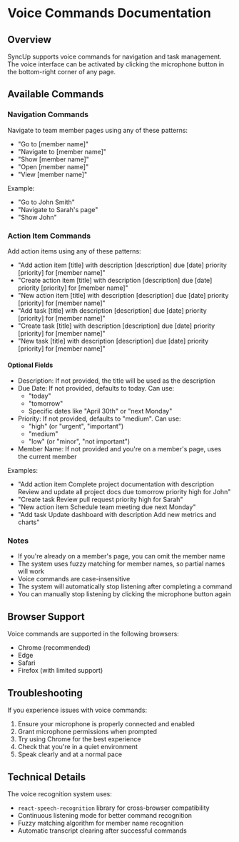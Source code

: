 # Voice Commands Documentation

## Overview
SyncUp supports voice commands for navigation and task management. The voice interface can be activated by clicking the microphone button in the bottom-right corner of any page.

## Available Commands

### Navigation Commands
Navigate to team member pages using any of these patterns:
- "Go to [member name]"
- "Navigate to [member name]"
- "Show [member name]"
- "Open [member name]"
- "View [member name]"

Example:
- "Go to John Smith"
- "Navigate to Sarah's page"
- "Show John"

### Action Item Commands
Add action items using any of these patterns:
- "Add action item [title] with description [description] due [date] priority [priority] for [member name]"
- "Create action item [title] with description [description] due [date] priority [priority] for [member name]"
- "New action item [title] with description [description] due [date] priority [priority] for [member name]"
- "Add task [title] with description [description] due [date] priority [priority] for [member name]"
- "Create task [title] with description [description] due [date] priority [priority] for [member name]"
- "New task [title] with description [description] due [date] priority [priority] for [member name]"

#### Optional Fields
- Description: If not provided, the title will be used as the description
- Due Date: If not provided, defaults to today. Can use:
  - "today"
  - "tomorrow"
  - Specific dates like "April 30th" or "next Monday"
- Priority: If not provided, defaults to "medium". Can use:
  - "high" (or "urgent", "important")
  - "medium"
  - "low" (or "minor", "not important")
- Member Name: If not provided and you're on a member's page, uses the current member

Examples:
- "Add action item Complete project documentation with description Review and update all project docs due tomorrow priority high for John"
- "Create task Review pull request priority high for Sarah"
- "New action item Schedule team meeting due next Monday"
- "Add task Update dashboard with description Add new metrics and charts"

### Notes
- If you're already on a member's page, you can omit the member name
- The system uses fuzzy matching for member names, so partial names will work
- Voice commands are case-insensitive
- The system will automatically stop listening after completing a command
- You can manually stop listening by clicking the microphone button again

## Browser Support
Voice commands are supported in the following browsers:
- Chrome (recommended)
- Edge
- Safari
- Firefox (with limited support)

## Troubleshooting
If you experience issues with voice commands:
1. Ensure your microphone is properly connected and enabled
2. Grant microphone permissions when prompted
3. Try using Chrome for the best experience
4. Check that you're in a quiet environment
5. Speak clearly and at a normal pace

## Technical Details
The voice recognition system uses:
- `react-speech-recognition` library for cross-browser compatibility
- Continuous listening mode for better command recognition
- Fuzzy matching algorithm for member name recognition
- Automatic transcript clearing after successful commands 